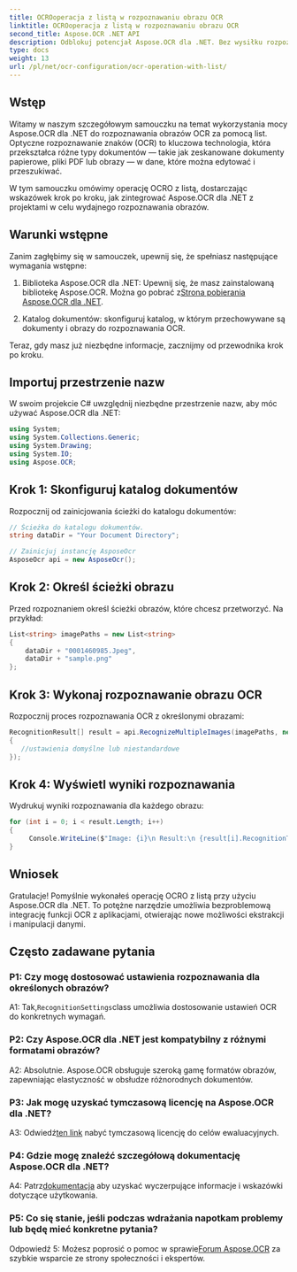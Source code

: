 ```yaml
---
title: OCROoperacja z listą w rozpoznawaniu obrazu OCR
linktitle: OCROoperacja z listą w rozpoznawaniu obrazu OCR
second_title: Aspose.OCR .NET API
description: Odblokuj potencjał Aspose.OCR dla .NET. Bez wysiłku rozpoznaj obrazy OCR za pomocą list. Zwiększ produktywność i ekstrakcję danych w swoich aplikacjach.
type: docs
weight: 13
url: /pl/net/ocr-configuration/ocr-operation-with-list/
---
```

## Wstęp

Witamy w naszym szczegółowym samouczku na temat wykorzystania mocy Aspose.OCR dla .NET do rozpoznawania obrazów OCR za pomocą list. Optyczne rozpoznawanie znaków (OCR) to kluczowa technologia, która przekształca różne typy dokumentów — takie jak zeskanowane dokumenty papierowe, pliki PDF lub obrazy — w dane, które można edytować i przeszukiwać.

W tym samouczku omówimy operację OCRO z listą, dostarczając wskazówek krok po kroku, jak zintegrować Aspose.OCR dla .NET z projektami w celu wydajnego rozpoznawania obrazów.

## Warunki wstępne

Zanim zagłębimy się w samouczek, upewnij się, że spełniasz następujące wymagania wstępne:

1.  Biblioteka Aspose.OCR dla .NET: Upewnij się, że masz zainstalowaną bibliotekę Aspose.OCR. Można go pobrać z[Strona pobierania Aspose.OCR dla .NET](https://releases.aspose.com/ocr/net/).

2. Katalog dokumentów: skonfiguruj katalog, w którym przechowywane są dokumenty i obrazy do rozpoznawania OCR.

Teraz, gdy masz już niezbędne informacje, zacznijmy od przewodnika krok po kroku.

## Importuj przestrzenie nazw

W swoim projekcie C# uwzględnij niezbędne przestrzenie nazw, aby móc używać Aspose.OCR dla .NET:

```csharp
using System;
using System.Collections.Generic;
using System.Drawing;
using System.IO;
using Aspose.OCR;
```

## Krok 1: Skonfiguruj katalog dokumentów

Rozpocznij od zainicjowania ścieżki do katalogu dokumentów:
```csharp
// Ścieżka do katalogu dokumentów.
string dataDir = "Your Document Directory";

// Zainicjuj instancję AsposeOcr
AsposeOcr api = new AsposeOcr();
```

## Krok 2: Określ ścieżki obrazu

Przed rozpoznaniem określ ścieżki obrazów, które chcesz przetworzyć. Na przykład:

```csharp
List<string> imagePaths = new List<string>
{
    dataDir + "0001460985.Jpeg",
    dataDir + "sample.png"
};
```

## Krok 3: Wykonaj rozpoznawanie obrazu OCR

Rozpocznij proces rozpoznawania OCR z określonymi obrazami:

```csharp
RecognitionResult[] result = api.RecognizeMultipleImages(imagePaths, new RecognitionSettings
{
   //ustawienia domyślne lub niestandardowe
});
```

## Krok 4: Wyświetl wyniki rozpoznawania

Wydrukuj wyniki rozpoznawania dla każdego obrazu:

```csharp
for (int i = 0; i < result.Length; i++)
{
	 Console.WriteLine($"Image: {i}\n Result:\n {result[i].RecognitionText}");
}
```

## Wniosek

Gratulacje! Pomyślnie wykonałeś operację OCRO z listą przy użyciu Aspose.OCR dla .NET. To potężne narzędzie umożliwia bezproblemową integrację funkcji OCR z aplikacjami, otwierając nowe możliwości ekstrakcji i manipulacji danymi.

## Często zadawane pytania

### P1: Czy mogę dostosować ustawienia rozpoznawania dla określonych obrazów?

 A1: Tak,`RecognitionSettings`class umożliwia dostosowanie ustawień OCR do konkretnych wymagań.

### P2: Czy Aspose.OCR dla .NET jest kompatybilny z różnymi formatami obrazów?

A2: Absolutnie. Aspose.OCR obsługuje szeroką gamę formatów obrazów, zapewniając elastyczność w obsłudze różnorodnych dokumentów.

### P3: Jak mogę uzyskać tymczasową licencję na Aspose.OCR dla .NET?

 A3: Odwiedź[ten link](https://purchase.aspose.com/temporary-license/) nabyć tymczasową licencję do celów ewaluacyjnych.

### P4: Gdzie mogę znaleźć szczegółową dokumentację Aspose.OCR dla .NET?

 A4: Patrz[dokumentacja](https://reference.aspose.com/ocr/net/) aby uzyskać wyczerpujące informacje i wskazówki dotyczące użytkowania.

### P5: Co się stanie, jeśli podczas wdrażania napotkam problemy lub będę mieć konkretne pytania?

 Odpowiedź 5: Możesz poprosić o pomoc w sprawie[Forum Aspose.OCR](https://forum.aspose.com/c/ocr/16) za szybkie wsparcie ze strony społeczności i ekspertów.
